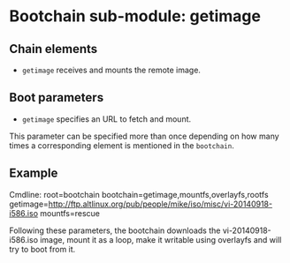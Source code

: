 # Bootchain sub-module: getimage

## Chain elements

- `getimage` receives and mounts the remote image.

## Boot parameters

- `getimage` specifies an URL to fetch and mount.

This parameter can be specified more than once depending on how many times
a corresponding element is mentioned in the `bootchain`.

## Example

Cmdline: root=bootchain bootchain=getimage,mountfs,overlayfs,rootfs getimage=http://ftp.altlinux.org/pub/people/mike/iso/misc/vi-20140918-i586.iso mountfs=rescue

Following these parameters, the bootchain downloads the vi-20140918-i586.iso
image, mount it as a loop, make it writable using overlayfs and will try to
boot from it.
